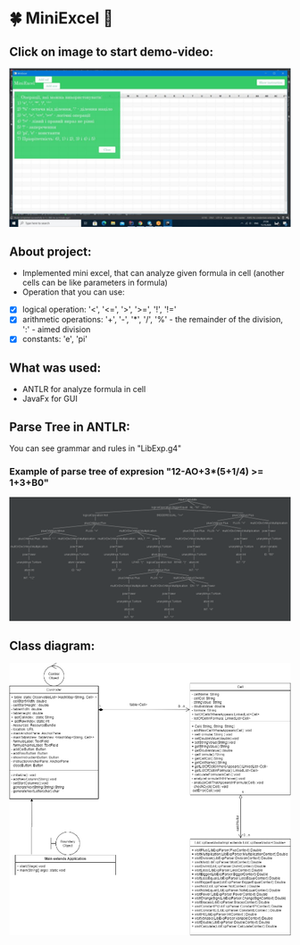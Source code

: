 # :four_leaf_clover: MiniExcel :green_heart:
## Click on image to start demo-video:
[![Watch the video](https://github.com/SophiaYarmolenko/MiniExcel/blob/master/startPhoto.jpg)](https://youtu.be/wUbJSr8SITw)
## About project:
*    Implemented mini excel, that can analyze given formula in cell (another cells can be like parameters in formula)
*    Operation that you can use:
- [x] logical operation: '<', '<=', '>', '>=', '!', '!='
- [x] arithmetic operations: '+', '-', '*', '/', '%' - the remainder of the division, ':' - aimed division
- [x] constants: 'e', 'pi' 
## What was used:
*    ANTLR for analyze formula in cell
*    JavaFx for GUI
## Parse Tree in ANTLR:
You can see grammar and rules in "LibExp.g4"
### Example of parse tree of expresion "12-AO+3*(5+1/4) >= 1+3+B0"
![ParseTree](https://github.com/SophiaYarmolenko/MiniExcel/blob/master/ParseTree.png)
## Class diagram:
![ClassesDiagram](https://github.com/SophiaYarmolenko/MiniExcel/blob/master/ClassesDiagram.png)


